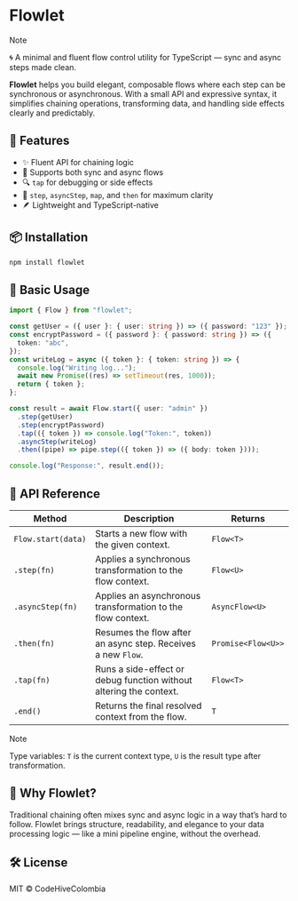 # Flowlet

> [!NOTE]
> 🌀 A minimal and fluent flow control utility for TypeScript — sync and async steps made clean.

**Flowlet** helps you build elegant, composable flows where each step can be synchronous or asynchronous. With a small API and expressive syntax, it simplifies chaining operations, transforming data, and handling side effects clearly and predictably.

## 🚀 Features

- ✨ Fluent API for chaining logic
- 🔁 Supports both sync and async flows
- 🔍 `tap` for debugging or side effects
- 🔄 `step`, `asyncStep`, `map`, and `then` for maximum clarity
- 🪶 Lightweight and TypeScript-native

## 📦 Installation

```bash
npm install flowlet
```

## 🧩 Basic Usage

```ts
import { Flow } from "flowlet";

const getUser = ({ user }: { user: string }) => ({ password: "123" });
const encryptPassword = ({ password }: { password: string }) => ({
  token: "abc",
});
const writeLog = async ({ token }: { token: string }) => {
  console.log("Writing log...");
  await new Promise((res) => setTimeout(res, 1000));
  return { token };
};

const result = await Flow.start({ user: "admin" })
  .step(getUser)
  .step(encryptPassword)
  .tap(({ token }) => console.log("Token:", token))
  .asyncStep(writeLog)
  .then((pipe) => pipe.step(({ token }) => ({ body: token })));

console.log("Response:", result.end());
```

## 📘 API Reference

| Method             | Description                                                        | Returns            |
| ------------------ | ------------------------------------------------------------------ | ------------------ |
| `Flow.start(data)` | Starts a new flow with the given context.                          | `Flow<T>`          |
| `.step(fn)`        | Applies a synchronous transformation to the flow context.          | `Flow<U>`          |
| `.asyncStep(fn)`   | Applies an asynchronous transformation to the flow context.        | `AsyncFlow<U>`     |
| `.then(fn)`        | Resumes the flow after an async step. Receives a new `Flow`.       | `Promise<Flow<U>>` |
| `.tap(fn)`         | Runs a side-effect or debug function without altering the context. | `Flow<T>`          |
| `.end()`           | Returns the final resolved context from the flow.                  | `T`                |

> [!NOTE]
> Type variables: `T` is the current context type, `U` is the result type after transformation.

## 📘 Why Flowlet?

Traditional chaining often mixes sync and async logic in a way that’s hard to follow. Flowlet brings structure, readability, and elegance to your data processing logic — like a mini pipeline engine, without the overhead.

## 🛠️ License

MIT © CodeHiveColombia
